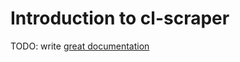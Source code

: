 # Introduction to cl-scraper

TODO: write [great documentation](http://jacobian.org/writing/what-to-write/)
